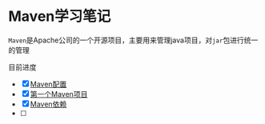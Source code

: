# Maven学习笔记

`Maven`是Apache公司的一个开源项目，主要用来管理java项目，对`jar`包进行统一的管理

目前进度

- [x] [Maven配置](notes\MAVEN配置.md)
- [x] [第一个Maven项目](notes\第一个Maven项目.md)
- [x] [Maven依赖](notes\Maven依赖.md)
- [ ] 
